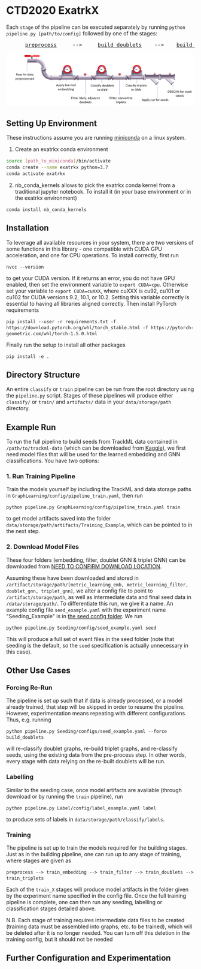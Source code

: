 # CTD2020 ExatrkX

Each `stage` of the pipeline can be executed separately by running `python pipeline.py [path/to/config]` followed by one of the stages:

<pre>
      <a href="MetricLearning/src/preprocess_with_dir" title="Preprocessing function">preprocess</a>     -->     <a href="MetricLearning/src/metric_learning_adjacent" title="Doublet building function">build_doublets</a>    -->    <a href="GraphLearning/src/" title="Triplet building function">build_triplets</a>        -->      <a href="Seeding/src" title="Seeding function function">seed</a>     or   <a href="Labelling" title="Labelling function">label</a>
</pre>

![](docs/pipeline.png)

## Setting Up Environment

These instructions assume you are running [miniconda](https://docs.conda.io/en/latest/miniconda.html) on a linux system.
1. Create an exatrkx conda environment
```bash
source [path_to_miniconda]/bin/activate
conda create --name exatrkx python=3.7
conda activate exatrkx
```
2. nb_conda_kernels allows to pick the exatrkx conda kernel from a traditional jupyter notebook. To install it (in your base environment or in the exatrkx environment)
```
conda install nb_conda_kernels
```

## Installation

To leverage all available resources in your system, there are two versions of some functions in this library - one compatible with CUDA GPU acceleration, and one for CPU operations. To install correctly, first run
```
nvcc --version
```
to get your CUDA version. If it returns an error, you do not have GPU enabled, then set the environment variable to `export CUDA=cpu`. Otherwise set your variable to `export CUDA=cuXXX`, where cuXXX is cu92, cu101 or cu102 for CUDA versions 9.2, 10.1, or 10.2. Setting this variable correctly is essential to having all libraries aligned correctly. Then install PyTorch requirements
```
pip install --user -r requirements.txt -f https://download.pytorch.org/whl/torch_stable.html -f https://pytorch-geometric.com/whl/torch-1.5.0.html
```
Finally run the setup to install all other packages

```
pip install -e .
```

## Directory Structure

An entire `classify` or `train` pipeline can be run from the root directory using the `pipeline.py` script. Stages of these pipelines will produce either `classify/` or `train/` and `artifacts/` data in your `data/storage/path` directory.

## Example Run

To run the full pipeline to build seeds from TrackML data contained in `/path/to/trackml-data` (which can be downloaded from [Kaggle](https://www.kaggle.com/c/trackml-particle-identification)), we first need model files that will be used for the learned embedding and GNN classifications. You have two options:

### 1. Run Training Pipeline

Train the models yourself by including the TrackML and data storage paths in `GraphLearning/config/pipeline_train.yaml`, then run
```
python pipeline.py GraphLearning/config/pipeline_train.yaml train
```
to get model artifacts saved into the folder `data/storage/path/artifacts/Training_Example`, which can be pointed to in the next step.

### 2. Download Model Files

These four folders (embedding, filter, doublet GNN & triplet GNN) can be downloaded from [NEED TO CONFIRM DOWNLOAD LOCATION](www.google.com).

Assuming these have been downloaded and stored in `/artifact/storage/path/[metric_learning_emb, metric_learning_filter, doublet_gnn, triplet_gnn]`, we alter a config file to point to `/artifact/storage/path`, as well as intermediate data and final seed data in `/data/storage/path/`. To differentiate this run, we give it a name. An example config file `seed_example.yaml` with the experiment name "Seeding_Example" is in [the seed config folder](Seeding/src/configs). We run
```
python pipeline.py Seeding/config/seed_example.yaml seed
```

This will produce a full set of event files in the seed folder (note that seeding is the default, so the `seed` specification is actually unnecessary in this case).

## Other Use Cases

### Forcing Re-Run

The pipeline is set up such that if data is already processed, or a model already trained, that step will be skipped in order to resume the pipeline. However, experimentation means repeating with different configurations. Thus, e.g. running
```
python pipeline.py Seeding/configs/seed_example.yaml --force build_doublets
```
will re-classify doublet graphs, re-build triplet graphs, and re-classify seeds, using the existing data from the pre-process step. In other words, every stage with data relying on the re-built doublets will be run. 

### Labelling

Similar to the seeding case, once model artifacts are available (through download or by running the `train` pipeline), run
```
python pipeline.py Label/config/label_example.yaml label
```
to produce sets of labels in `data/storage/path/classify/labels`.

### Training

The pipeline is set up to train the models required for the building stages. Just as in the building pipeline, one can run up to any stage of training, where stages are given as 
```
preprocess --> train_embedding --> train_filter --> train_doublets --> train_triplets
```
Each of the `train_X` stages will produce model artifacts in the folder given by the experiment name specified in the config file. Once the full training pipeline is complete, one can then run any seeding, labelling or classification stages detailed above.

N.B. Each stage of training requires intermediate data files to be created (training data must be assembled into graphs, etc. to be trained), which will be deleted after it is no longer needed. You can turn off this deletion in the training config, but it should not be needed

## Further Configuration and Experimentation
